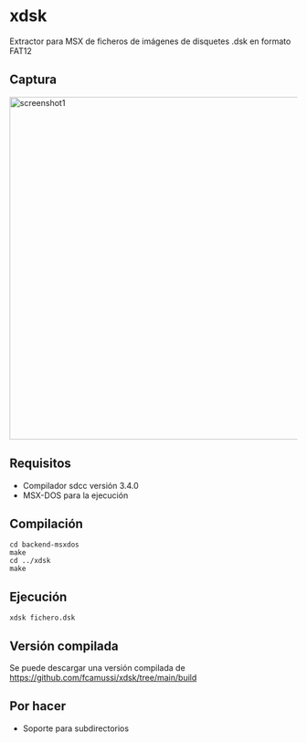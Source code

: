 # xdsk

Extractor para MSX de ficheros de imágenes de disquetes .dsk en formato FAT12

## Captura

<img src="https://user-images.githubusercontent.com/75378876/175793620-291bc5bb-6e9a-4d79-b270-2190b86fb467.png" alt="screenshot1" width="600">

## Requisitos

* Compilador sdcc versión 3.4.0
* MSX-DOS para la ejecución

## Compilación

```
cd backend-msxdos
make
cd ../xdsk
make
```

## Ejecución

```
xdsk fichero.dsk
```

## Versión compilada

Se puede descargar una versión compilada de https://github.com/fcamussi/xdsk/tree/main/build

## Por hacer

* Soporte para subdirectorios
